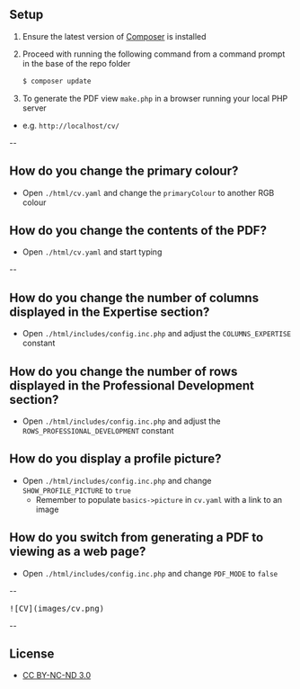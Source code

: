 ## Setup

1. Ensure the latest version of [Composer](https://getcomposer.org/download/) is installed
1. Proceed with running the following command from a command prompt in the base of the repo folder

    ```sh
    $ composer update
    ```

1. To generate the PDF view `make.php` in a browser running your local PHP server
  - e.g. `http://localhost/cv/`

--

## How do you change the primary colour?

- Open `./html/cv.yaml` and change the `primaryColour` to another RGB colour


## How do you change the contents of the PDF?

- Open `./html/cv.yaml` and start typing

--

## How do you change the number of columns displayed in the Expertise section?

- Open `./html/includes/config.inc.php` and adjust the `COLUMNS_EXPERTISE` constant


## How do you change the number of rows displayed in the Professional Development section?

- Open `./html/includes/config.inc.php` and adjust the `ROWS_PROFESSIONAL_DEVELOPMENT` constant

## How do you display a profile picture?

- Open `./html/includes/config.inc.php` and change `SHOW_PROFILE_PICTURE` to `true`
  - Remember to populate `basics->picture` in `cv.yaml` with a link to an image


## How do you switch from generating a PDF to viewing as a web page?

- Open `./html/includes/config.inc.php` and change `PDF_MODE` to `false`

--

<kbd>
![CV](images/cv.png)
</kbd>

--

## License

- [CC BY-NC-ND 3.0](https://creativecommons.org/licenses/by-nc-nd/3.0/)